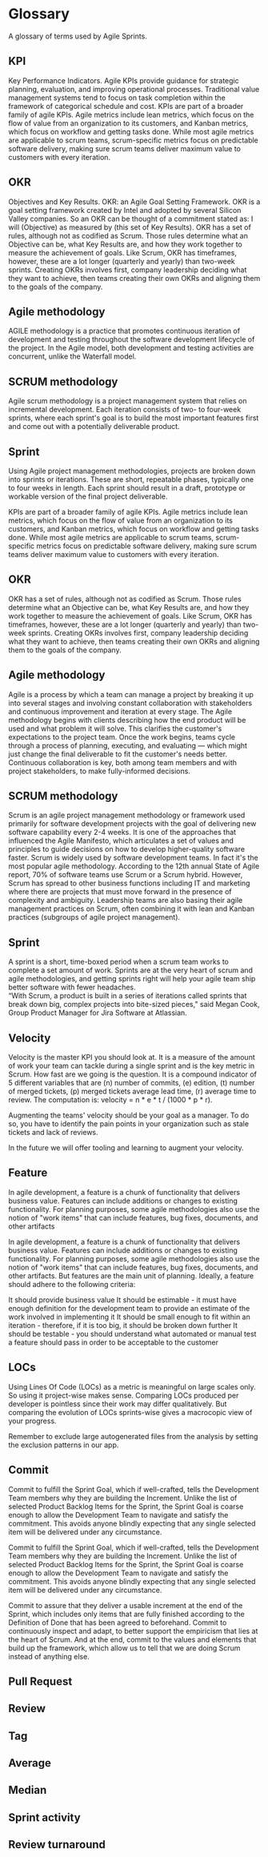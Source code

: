 # Glossary

A glossary of terms used by Agile Sprints.

## KPI

Key Performance Indicators.
Agile KPIs provide guidance for strategic planning, evaluation, and improving operational processes.
Traditional value management systems tend to focus on task completion within the framework of categorical schedule and cost.
KPIs are part of a broader family of agile KPIs.
Agile metrics include lean metrics, which focus on the flow of value from an organization to its customers, and Kanban metrics, which focus on workflow and getting tasks done.
While most agile metrics are applicable to scrum teams, scrum-specific metrics focus on predictable software delivery, making sure scrum teams deliver maximum value to customers with every iteration.

## OKR

Objectives and Key Results.
OKR: an Agile Goal Setting Framework.
OKR is a goal setting framework created by Intel and adopted by several Silicon Valley companies.
So an OKR can be thought of a commitment stated as: I will (Objective) as measured by (this set of Key Results).
OKR has a set of rules, although not as codified as Scrum.
Those rules determine what an Objective can be, what Key Results are, and how they work together to measure the achievement of goals.
Like Scrum, OKR has timeframes, however, these are a lot longer (quarterly and yearly) than two-week sprints.
Creating OKRs involves first, company leadership deciding what they want to achieve, then teams creating their own OKRs and aligning them to the goals of the company.

## Agile methodology

AGILE methodology is a practice that promotes continuous iteration of development and testing throughout the software development lifecycle of the project.
In the Agile model, both development and testing activities are concurrent, unlike the Waterfall model.

## SCRUM methodology

Agile scrum methodology is a project management system that relies on incremental development.
Each iteration consists of two- to four-week sprints, where each sprint's goal is to build the most important features first and come out with a potentially deliverable product.

## Sprint

Using Agile project management methodologies, projects are broken down into sprints or iterations.
These are short, repeatable phases, typically one to four weeks in length.
Each sprint should result in a draft, prototype or workable version of the final project deliverable.


KPIs are part of a broader family of agile KPIs. Agile metrics include lean metrics, which focus on the flow of value from an organization to its customers, and Kanban metrics, which focus on workflow and getting tasks done. While most agile metrics are applicable to scrum teams, scrum-specific metrics focus on predictable software delivery, making sure scrum teams deliver maximum value to customers with every iteration.

## OKR

OKR has a set of rules, although not as codified as Scrum. Those rules determine what an Objective can be, what Key Results are, and how they work together to measure the achievement of goals. Like Scrum, OKR has timeframes, however, these are a lot longer (quarterly and yearly) than two-week sprints. Creating OKRs involves first, company leadership deciding what they want to achieve, then teams creating their own OKRs and aligning them to the goals of the company.

## Agile methodology

Agile is a process by which a team can manage a project by breaking it up into several stages and involving constant collaboration with stakeholders and continuous improvement and iteration at every stage. The Agile methodology begins with clients describing how the end product will be used and what problem it will solve. This clarifies the customer's expectations to the project team. Once the work begins, teams cycle through a process of planning, executing, and evaluating — which might just change the final deliverable to fit the customer's needs better. Continuous collaboration is key, both among team members and with project stakeholders, to make fully-informed decisions.

## SCRUM methodology

Scrum is an agile project management methodology or framework used primarily for software development projects with the goal of delivering new software capability every 2-4 weeks. It is one of the approaches that influenced the Agile Manifesto, which articulates a set of values and principles to guide decisions on how to develop higher-quality software faster.
Scrum is widely used by software development teams. In fact it's the most popular agile methodology. According to the 12th annual State of Agile report, 70% of software teams use Scrum or a Scrum hybrid. However, Scrum has spread to other business functions including IT and marketing where there are projects that must move forward in the presence of complexity and ambiguity. Leadership teams are also basing their agile management practices on Scrum, often combining it with lean and Kanban practices (subgroups of agile project management).

## Sprint

A sprint is a short, time-boxed period when a scrum team works to complete a set amount of work. Sprints are at the very heart of scrum and agile methodologies, and getting sprints right will help your agile team ship better software with fewer headaches.  
“With Scrum, a product is built in a series of iterations called sprints that break down big, complex projects into bite-sized pieces," said Megan Cook, Group Product Manager for Jira Software at Atlassian.  

## Velocity

Velocity is the master KPI you should look at.
It is a measure of the amount of work your team can tackle during a single sprint and is the key metric in Scrum.
How fast are we going is the question. It is a compound indicator of 5 different variables that are
(n) number of commits,
(e) edition,
(t) number of merged tickets,
(p) merged tickets average lead time,
(r) average time to review.
The computation is: velocity = n * e * t / (1000 * p * r).

Augmenting the teams' velocity should be your goal as a manager.
To do so, you have to identify the pain points in your organization such as stale tickets and lack of reviews.

In the future we will offer tooling and learning to augment your velocity.

## Feature


In agile development, a feature is a chunk of functionality that delivers business value.
Features can include additions or changes to existing functionality.
For planning purposes, some agile methodologies also use the notion of "work items" that can include features, bug fixes, documents, and other artifacts

In agile development, a feature is a chunk of functionality that delivers business value. Features can include additions or changes to existing functionality. For planning purposes, some agile methodologies also use the notion of "work items" that can include features, bug fixes, documents, and other artifacts. But features are the main unit of planning. Ideally, a feature should adhere to the following criteria:

It should provide business value
It should be estimable - it must have enough definition for the development team to provide an estimate of the work involved in implementing it
It should be small enough to fit within an iteration - therefore, if it is too big, it should be broken down further
It should be testable - you should understand what automated or manual test a feature should pass in order to be acceptable to the customer

## LOCs

Using Lines Of Code (LOCs) as a metric is meaningful on large scales only. So using it project-wise makes sense. Comparing LOCs produced per developer is pointless since their work may differ qualitatively. But comparing the evolution of LOCs sprints-wise gives a macrocopic view of your progress.

Remember to exclude large autogenerated files from the analysis by setting the exclusion patterns in our app.

## Commit


Commit to fulfill the Sprint Goal, which if well-crafted, tells the Development Team members why they are building the Increment.
Unlike the list of selected Product Backlog Items for the Sprint, the Sprint Goal is coarse enough to allow the Development Team to navigate and satisfy the commitment.
This avoids anyone blindly expecting that any single selected item will be delivered under any circumstance.

Commit to fulfill the Sprint Goal, which if well-crafted, tells the Development Team members why they are building the Increment. Unlike the list of selected Product Backlog Items for the Sprint, the Sprint Goal is coarse enough to allow the Development Team to navigate and satisfy the commitment. This avoids anyone blindly expecting that any single selected item will be delivered under any circumstance.

Commit to assure that they deliver a usable increment at the end of the Sprint, which includes only items that are fully finished according to the Definition of Done that has been agreed to beforehand.
Commit to continuously inspect and adapt, to better support the empiricism that lies at the heart of Scrum.
And at the end, commit to the values and elements that build up the framework, which allow us to tell that we are doing Scrum instead of anything else.

## Pull Request

## Review

## Tag

## Average

## Median

## Sprint activity

## Review turnaround
